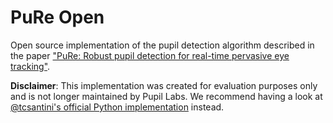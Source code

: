 # PuRe Open

Open source implementation of the pupil detection algorithm described in the paper ["PuRe: Robust pupil detection for real-time pervasive eye tracking"](https://www.sciencedirect.com/science/article/pii/S1077314218300146).

**Disclaimer**: This implementation was created for evaluation purposes only and is not longer maintained by Pupil Labs. We recommend having a look at [@tcsantini's official Python implementation](https://github.com/tcsantini/eyerec-python) instead.
